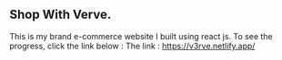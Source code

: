 ## Shop With Verve.

This is my brand e-commerce website I built using react js. To see the progress, click the link below :
The link : https://v3rve.netlify.app/   
